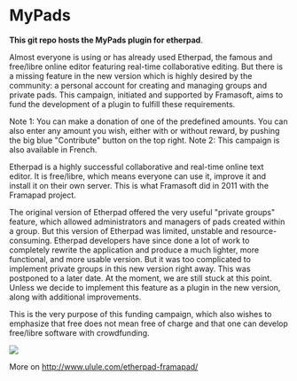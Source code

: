 MyPads
============
**This git repo hosts the MyPads plugin for etherpad**.

Almost everyone is using or has already used Etherpad, the famous and free/libre online editor featuring real-time collaborative editing. But there is a missing feature in the new version which is highly desired by the community: a personal account for creating and managing groups and private pads.
This campaign, initiated and supported by Framasoft, aims to fund the development of a plugin to fulfill these requirements.

Note 1: You can make a donation of one of the predefined amounts. You can also enter any amount you wish, either with or without reward, by pushing the big blue "Contribute" button on the top right.
Note 2: This campaign is also available in French.

Etherpad is a highly successful collaborative and real-time online text editor. It is free/libre, which means everyone can use it, improve it and install it on their own server. This is what Framasoft did in 2011 with the Framapad project.

The original version of Etherpad offered the very useful "private groups" feature, which allowed administrators and managers of pads created within a group. But this version of Etherpad was limited, unstable and resource-consuming. Etherpad developers have since done a lot of work to completely rewrite the application and produce a much lighter, more functional, and more usable version. But it was too complicated to implement private groups in this new version right away. This was postponed to a later date. At the moment, we are still stuck at this point. Unless we decide to implement this feature as a plugin in the new version, along with additional improvements.

This is the very purpose of this funding campaign, which also wishes to emphasize that free does not mean free of charge and that one can develop free/libre software with crowdfunding.

![](https://lut.im/R2GtunQd/xvShrHLn.gif)

More on http://www.ulule.com/etherpad-framapad/
